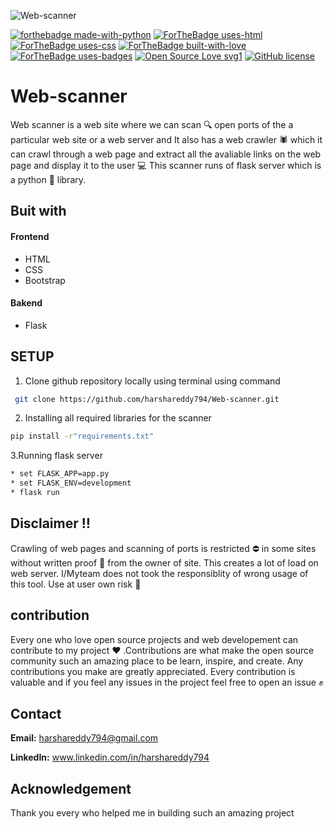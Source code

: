 ![Web-scanner](https://user-images.githubusercontent.com/48166328/90394606-952f6a80-e0b0-11ea-80de-acec0341e3af.png)

[![forthebadge made-with-python](http://ForTheBadge.com/images/badges/made-with-python.svg)](https://www.python.org/)
[![ForTheBadge uses-html](http://ForTheBadge.com/images/badges/uses-html.svg)](http://ForTheBadge.com)
[![ForTheBadge uses-css](http://ForTheBadge.com/images/badges/uses-css.svg)](http://ForTheBadge.com)
[![ForTheBadge built-with-love](http://ForTheBadge.com/images/badges/built-with-love.svg)](https://GitHub.com/harshareddy794/)
[![ForTheBadge uses-badges](http://ForTheBadge.com/images/badges/uses-badges.svg)](http://ForTheBadge.com)
[![Open Source Love svg1](https://badges.frapsoft.com/os/v1/open-source.svg?v=103)](https://github.com/ellerbrock/open-source-badges/)
[![GitHub license](https://img.shields.io/github/license/Naereen/StrapDown.js.svg)](https://github.com/Naereen/StrapDown.js/blob/master/LICENSE)
# Web-scanner
Web scanner is a web site where we can scan 🔍 open ports of the a particular web site or a web server and It also has a web crawler :spider: which it can crawl through a web page and extract all the avaliable links on the web page and display it to the user :computer: This scanner runs of flask server which is a python :snake: library.
## Buit with
#### Frontend
* HTML
* CSS 
* Bootstrap

#### Bakend
* Flask

## SETUP

1. Clone github repository locally using terminal using command
```bash
 git clone https://github.com/harshareddy794/Web-scanner.git
```

2. Installing all required libraries for the scanner

```bash 
pip install -r"requirements.txt"
```
3.Running flask server

```bash
* set FLASK_APP=app.py
* set FLASK_ENV=development
* flask run

```
## Disclaimer :bangbang:
Crawling of web pages and scanning  of ports is restricted :no_entry: in some sites without written proof :memo: from the owner of site. 
This creates a lot of load on web server. I/Myteam does not took the responsiblity of wrong usage of this tool. Use at user own risk :100:

## contribution
Every one who love open source projects and web developement can contribute to my project :heart: .Contributions are what make the open source community such an amazing place to be learn, inspire, and create. Any contributions you make are greatly appreciated. 
Every contribution is valuable and if you feel any issues in the project feel free to open an issue :fist:

## Contact
**Email:** harshareddy794@gmail.com

**LinkedIn:** www.linkedin.com/in/harshareddy794

## Acknowledgement
Thank you every who helped me in building such an amazing project 
